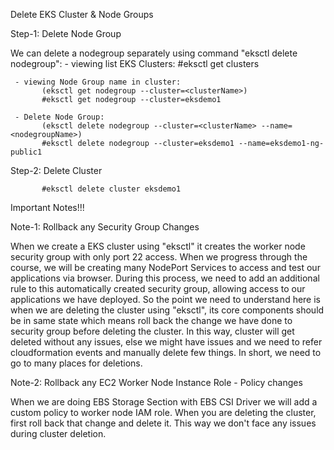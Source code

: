 Delete EKS Cluster & Node Groups

Step-1: Delete Node Group

  We can delete a nodegroup separately using command "eksctl delete nodegroup":
     - viewing list EKS Clusters:
     	  #eksctl get clusters
	  
     - viewing Node Group name in cluster:
	       (eksctl get nodegroup --cluster=<clusterName>)
	       #eksctl get nodegroup --cluster=eksdemo1

     - Delete Node Group:
	       (eksctl delete nodegroup --cluster=<clusterName> --name=<nodegroupName>)
	       #eksctl delete nodegroup --cluster=eksdemo1 --name=eksdemo1-ng-public1

Step-2: Delete Cluster

	       #eksctl delete cluster eksdemo1

Important Notes!!!

Note-1: Rollback any Security Group Changes

When we create a EKS cluster using "eksctl" it creates the worker node security group with only port 22 access.
When we progress through the course, we will be creating many NodePort Services to access and test our applications 
via browser. During this process, we need to add an additional rule to this automatically created security group, 
allowing access to our applications we have deployed.
So the point we need to understand here is when we are deleting the cluster using "eksctl", its core components should
be in same state which means roll back the change we have done to security group before deleting the cluster.
In this way, cluster will get deleted without any issues, else we might have issues and we need to refer cloudformation 
events and manually delete few things. In short, we need to go to many places for deletions.

Note-2: Rollback any EC2 Worker Node Instance Role - Policy changes

When we are doing EBS Storage Section with EBS CSI Driver we will add a custom policy to worker node IAM role.
When you are deleting the cluster, first roll back that change and delete it.
This way we don't face any issues during cluster deletion.
